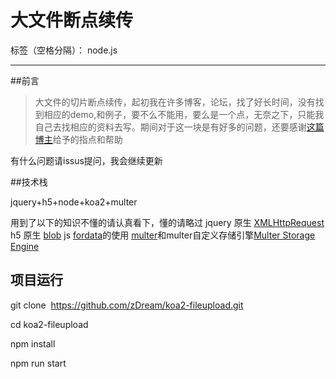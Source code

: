 # 大文件断点续传

标签（空格分隔）： node.js

---
##前言
>大文件的切片断点续传，起初我在许多博客，论坛，找了好长时间，没有找到相应的demo,和例子，要不么不能用，要么是一个点，无奈之下，只能我自己去找相应的资料去写。期间对于这一块是有好多的问题，还要感谢[这篇博主][1]给予的指点和帮助

有什么问题请issus提问，我会继续更新

##技术栈

jquery+h5+node+koa2+multer

用到了以下的知识不懂的请认真看下，懂的请略过
jquery 原生 [XMLHttpRequest][2]
h5 原生 [blob][3]
js [fordata][4]的使用
[multer][5]和multer自定义存储引擎[Multer Storage Engine][6]


  [1]: http://blog.csdn.net/Real_Bird/article/details/78567820
  [2]: https://segmentfault.com/a/1190000004322487#articleHeader9
  [3]: https://www.cnblogs.com/hhhyaaon/p/5928152.html
  [4]: https://segmentfault.com/a/1190000006716454
  [5]: https://github.com/expressjs/multer
  [6]: https://github.com/expressjs/multer/blob/master/StorageEngine.md


## 项目运行

git clone   https://github.com/zDream/koa2-fileupload.git

cd koa2-fileupload

npm install

npm run start


